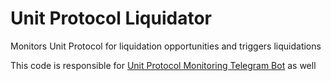 # Unit Protocol Liquidator

Monitors Unit Protocol for liquidation opportunities and triggers liquidations

This code is responsible for [Unit Protocol Monitoring Telegram Bot](https://t.me/unit_protocol_pulse) as well 
